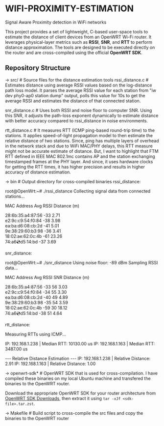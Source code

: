 # WIFI-PROXIMITY-ESTIMATION
Signal Aware Proximity detection in WiFi networks

This project provides a set of lightweight, C-based user-space tools to estimate the distance of client devices from an OpenWRT Wi-Fi router. It leverages physical-layer metrics such as **RSSI**, **SNR**, and **RTT** to perform distance approximation. The tools are designed to be executed directly on the router and are cross-compiled using the official **OpenWRT SDK**.

## Repository Structure
-> src/ # Source files for the distance estimation tools
rssi_distance.c # Estimates distance using average RSSI values based on the log-distance path loss model. It parses the average RSSI value for each station from "iw dev phy0-ap0 station dump" output, polls this value for 10s to get the average RSSI and estimates the distance of that connected station.

snr_distance.c # Uses both RSSI and noise floor to computer SNR. Using this SNR, it adjusts the path-loss exponent dynamically to estimate distance with better accuracy compared to rssi_distance in noise environments.

rtt_distance.c # It measures RTT (ICMP ping-based round-trip time) to the stations. It applies speed-of-light propagation model to then estimate the relative distance of two stations. Since, ping has multiple layers of overhead in the network stack and due to WiFi MAC/PHY delays, this RTT measure might not be accurate estimate of distance. But, I want to highlight that FTM RTT defined in IEEE MAC 802.1mc contains AP and the station exchanging timestamped frames at the PHY layer. And since, it uses hardware clocks for getting the RTT times, it has higher precision and results in higher accuracy of distance estimation.

-> bin # Output directory for cross-compiled binaries
rssi_distance:

root@OpenWrt:~# ./rssi_distance 
Collecting signal data from connected stations...

MAC Address          Avg RSSI     Distance (m)

28:6b:35:a4:87:56    -33          2.71      
e2:9c:c9:54:f0:84    -38          3.98      
ea:ba:d6:08:cb:2d    -41          5.01      
9e:38:29:60:b3:98    -36          3.41      
18:02:ae:62:0c:4b    -61          23.26     
74:a6:cd:d5:14:bd    -37          3.69

snr_distance:

root@OpenWrt:~# ./snr_distance 
Using noise floor: -89 dBm
Sampling RSSI data...

MAC Address          Avg RSSI   SNR    Distance (m)

28:6b:35:a4:87:56    -33        56     3.03      
e2:9c:c9:54:f0:84    -34        55     3.30      
ea:ba:d6:08:cb:2d    -40        49     4.89      
9e:38:29:60:b3:98    -35        54     3.59      
18:02:ae:62:0c:4b    -59        30     18.12     
74:a6:cd:d5:14:bd    -38        51     4.64

rtt_distance:

Measuring RTTs using ICMP...

IP: 192.168.1.238 | Median RTT: 10130.00 us 
IP: 192.168.1.163 | Median RTT: 3487.00 us 

--- Relative Distance Estimation ---
IP: 192.168.1.238 | Relative Distance: 2.91
IP: 192.168.1.163 | Relative Distance: 1.00

-> openwrt-sdk* # OpenWRT SDK that is used for cross-compilation. I have compiled these binaries on my local Ubuntu machine and transfered the binaries to the OpenWRT router.

Download the appropriate OpenWRT SDK for your router architecture from [OpenWRT SDK Downloads](https://downloads.openwrt.org/), then extract it using `tar -xJf <sdk-file>.tar.zst`.

-> Makefile # Build script to cross-compile the src files and copy the binaries to the OpenWRT router
